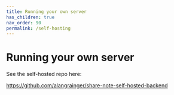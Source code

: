 ```yaml
---
title: Running your own server
has_children: true
nav_order: 90
permalink: /self-hosting
---
```

# Running your own server

See the self-hosted repo here:

https://github.com/alangrainger/share-note-self-hosted-backend

